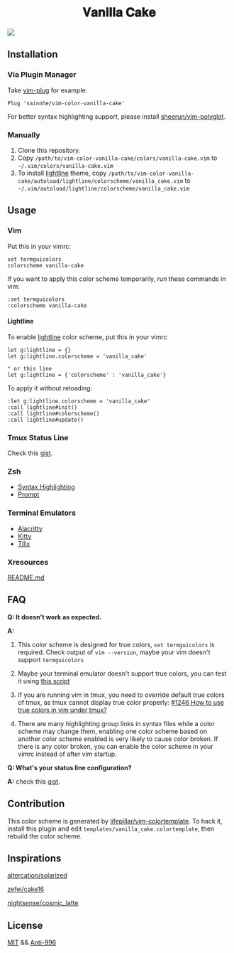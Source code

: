 <h1 align="center">
𝐕𝐚𝐧𝐢𝐥𝐥𝐚 𝐂𝐚𝐤𝐞
</h1>

![](https://user-images.githubusercontent.com/37491630/60381130-2cfe6f00-9a3f-11e9-92b2-61146b3494b5.png)

## Installation

### Via Plugin Manager

Take [vim-plug](https://github.com/junegunn/vim-plug) for example:

```vim
Plug 'sainnhe/vim-color-vanilla-cake'
```

For better syntax highlighting support, please install [sheerun/vim-polyglot](https://github.com/sheerun/vim-polyglot).

### Manually

1. Clone this repository.
2. Copy `/path/to/vim-color-vanilla-cake/colors/vanilla-cake.vim` to `~/.vim/colors/vanilla-cake.vim`
3. To install [lightline](https://github.com/itchyny/lightline.vim) theme, copy `/path/to/vim-color-vanilla-cake/autoload/lightline/colorscheme/vanilla_cake.vim` to `~/.vim/autoload/lightline/colorscheme/vanilla_cake.vim`

## Usage

### Vim

Put this in your vimrc:

```vim
set termguicolors
colorscheme vanilla-cake 
```

If you want to apply this color scheme temporarily, run these commands in vim:

```vim
:set termguicolors
:colorscheme vanilla-cake 
```

#### Lightline

To enable [lightline](https://github.com/itchyny/lightline.vim) color scheme, put this in your vimrc

```vim
let g:lightline = {}
let g:lightline.colorscheme = 'vanilla_cake'

" or this line
let g:lightline = {'colorscheme' : 'vanilla_cake'}
```

To apply it without reloading:

```vim
:let g:lightline.colorscheme = 'vanilla_cake'
:call lightline#init()
:call lightline#colorscheme()
:call lightline#update()
```

### Tmux Status Line

Check this [gist](https://gist.github.com/sainnhe/b8240bc047313fd6185bb8052df5a8fb).

### Zsh

- [Syntax Highlighting](https://github.com/sainnhe/vim-color-vanilla-cake/tree/master/zsh#syntax-highlighting)
- [Prompt](https://github.com/sainnhe/vim-color-vanilla-cake/tree/master/zsh#prompt)

### Terminal Emulators

- [Alacritty](./alacritty/README.md)
- [Kitty](./kitty/README.md)
- [Tilix](./tilix/README.md)

### Xresources

[README.md](./xresources/README.md)

## FAQ

**Q: It doesn't work as expected.**

**A:**

1. This color scheme is designed for true colors, `set termguicolors` is required. Check output of `vim --version`, maybe your vim doesn't support `termguicolors`

2. Maybe your terminal emulator doesn't support true colors, you can test it using [this script](https://unix.stackexchange.com/questions/404414/print-true-color-24-bit-test-pattern)

3. If you are running vim in tmux, you need to override default true colors of tmux, as tmux cannot display true color properly: [#1246 How to use true colors in vim under tmux?](https://github.com/tmux/tmux/issues/1246)

4. There are many highlighting group links in syntax files while a color scheme may change them, enabling one color scheme based on another color scheme enabled is very likely to cause color broken. If there is any color broken, you can enable the color scheme in your vimrc instead of after vim startup.

**Q: What's your status line configuration?**

**A:** check this [gist](https://gist.github.com/sainnhe/b8240bc047313fd6185bb8052df5a8fb).

## Contribution

This color scheme is generated by [lifepillar/vim-colortemplate](https://github.com/lifepillar/vim-colortemplate). To hack it, install this plugin and edit `templates/vanilla_cake.colortemplate`, then rebuild the color scheme.

## Inspirations

[altercation/solarized](https://github.com/altercation/solarized/tree/master/vim-colors-solarized)

[zefei/cake16](https://github.com/zefei/cake16)

[nightsense/cosmic_latte](https://github.com/nightsense/cosmic_latte)

## License

[MIT](./LICENSE) && [Anti-996](./Anti-996-LICENSE)
